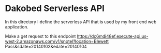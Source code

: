 # Dakobed Serverless API

In this directory I define the serverless API that is used by my front end web application.

Make a get request to this endpoint 
https://dc6mdi48ef.execute-api.us-west-2.amazonaws.com/v1/snotel?location=Blewett Pass&sdate=20140102&edate=20140104
